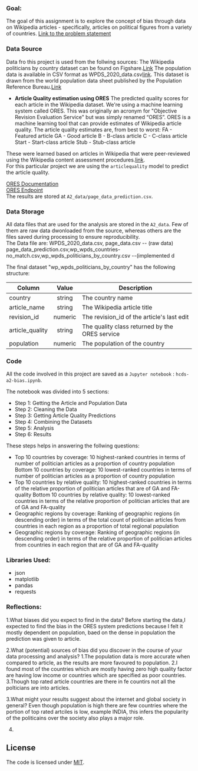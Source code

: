 ### Goal:
The goal of this assignment is to explore the concept of bias through data on Wikipedia articles - specifically, articles on political figures from a variety of countries.
[Link to the problem statement](https://docs.google.com/document/d/11eswL84T-H6bli8aX_-XndCN6tAZ4bIb9Z2ywiIf2fE/edit?usp=sharing) 

### Data Source

Data fro this project is used from the follwing sources:
The Wikipedia politicians by country dataset can be found on Figshare.[Link](https://figshare.com/articles/dataset/Untitled_Item/5513449) 
The population data is available in CSV format as WPDS_2020_data.csv[link](https://docs.google.com/spreadsheets/d/1CFJO2zna2No5KqNm9rPK5PCACoXKzb-nycJFhV689Iw/edit#gid=283125346). This dataset is drawn from the world population data sheet published by the Population Reference Bureau.[Link](https://www.prb.org/international/indicator/population/table/)


- **Article Quality estimation using ORES**
The predicted quality scores for each article in the Wikipedia dataset. We're using a machine learning system called ORES. This was originally an acronym for "Objective Revision Evaluation Service" but was simply renamed “ORES”. ORES is a machine learning tool that can provide estimates of Wikipedia article quality. The article quality estimates are, from best to worst:
FA - Featured article
GA - Good article
B - B-class article
C - C-class article
Start - Start-class article
Stub - Stub-class article

These were learned based on articles in Wikipedia that were peer-reviewed using the Wikipedia content assessment procedures.[link](https://en.wikipedia.org/wiki/Wikipedia:Content_assessment).  
For this particular project we are using the `articlequality`  model to predict the article quality.  

[ORES Documentation](https://www.mediawiki.org/wiki/ORES)  
[ORES Endpoint](https://ores.wikimedia.org/v3/)  
The results are stored at `A2_data/page_data_prediction.csv`.


### Data Storage
All data files that are used for the analysis are stored in the `A2_data`. Few of them are raw data dwonloaded from the source, whereas others are the files saved during processing to ensure reproducibility.  
 The Data file are:
 WPDS_2020_data.csv, page_data.csv -- (raw data)
 page_data_prediction.csv,wp_wpds_countries-no_match.csv,wp_wpds_politicians_by_country.csv --(implemented d

The final dataset "wp_wpds_politicians_by_country" has the following structure:


Column | Value | Description |
| ------------- |:-------------:| -----|
country| string|The country name|
article_name|string |The Wikipedia article title|
revision_id| numeric |The revision_id of the article's last edit|
article_quality|string| The quality class returned by the ORES service|
population|numeric| The population of the country|

### Code
All the code involved in this project are saved as a `Jupyter notebook` : `hcds-a2-bias.ipynb`.

The notebook was divided into 5  sections:
- Step 1: Getting the Article and Population Data
- Step 2: Cleaning the Data
- Step 3: Getting Article Quality Predictions
- Step 4: Combining the Datasets
- Step 5: Analysis
- Step 6: Results

These steps helps in answering the follwing questions:
- Top 10 countries by coverage: 10 highest-ranked countries in terms of number of politician articles as a proportion of country population
  Bottom 10 countries by coverage: 10 lowest-ranked countries in terms of number of politician articles as a proportion of country population
- Top 10 countries by relative quality: 10 highest-ranked countries in terms of the relative proportion of politician articles that are of GA and FA-quality
  Bottom 10 countries by relative quality: 10 lowest-ranked countries in terms of the relative proportion of politician articles that are of GA and FA-quality
- Geographic regions by coverage: Ranking of geographic regions (in descending order) in terms of the total count of politician articles from countries in each       region as a proportion of total regional population
- Geographic regions by coverage: Ranking of geographic regions (in descending order) in terms of the relative proportion of politician articles from countries in   each region that are of GA and FA-quality

### Libraries Used: 
- json
- matplotlib
- pandas
- requests

### Reflections:
1.What biases did you expect to find in the data?
  Before starting the data,I expected to find the bias in the ORES system predictions because I felt it mostly dependent on population, baed on the dense in      population the prediction was given to article.

2.What (potential) sources of bias did you discover in the course of your data processing and analysis?
 1.The population data is more accurate when compared to article, as the results are more favoured to population.
 2.I found  most of  the countries which are mostly having zero high quality factor are having low income or countries which are specified as poor countries.
 3.Though  top rated article countries are there in fe countirs not all the polticians are into articles.

3.What might your results suggest about the internet and global society in general?
 Even though population is high there are few countries where the portion of top rated artciles is low, example INDIA, this infers the popularity of the politicains  over the society also plays a major role.

4.


## License
The code is licensed under [MIT](LICENSE).
